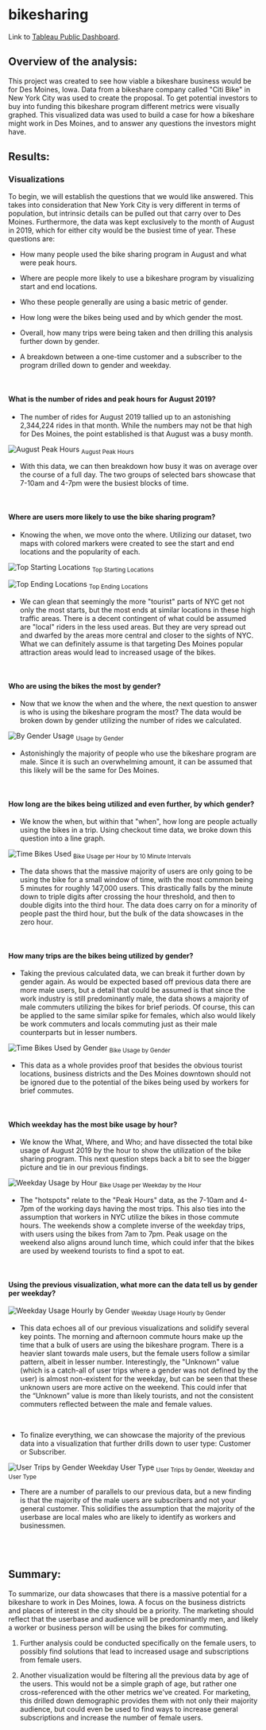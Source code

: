 # bikesharing

Link to [Tableau Public Dashboard](https://public.tableau.com/views/NYCBikeshareAnalysis_16636315619250/NYCBikeshareStory?:language=en-US&publish=yes&:display_count=n&:origin=viz_share_link).

## Overview of the analysis:

This project was created to see how viable a bikeshare business would be for Des Moines, Iowa. Data from a bikeshare company called "Citi Bike" in New York City was used to create the proposal. To get potential investors to buy into funding this bikeshare program different metrics were visually graphed. This visualized data was used to build a case for how a bikeshare might work in Des Moines, and to answer any questions the investors might have.

## Results:

### Visualizations
To begin, we will establish the questions that we would like answered. This takes into consideration that New York City is very different in terms of population, but intrinsic details can be pulled out that carry over to Des Moines. Furthermore, the data was kept exclusively to the month of August in 2019, which for either city would be the busiest time of year.
These questions are:

- How many people used the bike sharing program in August and what were peak hours.

- Where are people more likely to use a bikeshare program by visualizing start and end locations.

- Who these people generally are using a basic metric of gender.

- How long were the bikes being used and by which gender the most.

- Overall, how many trips were being taken and then drilling this analysis further down by gender.

- A breakdown between a one-time customer and a subscriber to the program drilled down to gender and weekday.
<br>

#### What is the number of rides and peak hours for August 2019?

* The number of rides for August 2019 tallied up to an astonishing 2,344,224 rides in that month. While the numbers may not be that high for Des Moines, the point established is that August was a busy month.

![August Peak Hours](Resources/August_Peak_Hours.png)
<sub>August Peak Hours</sub>

* With this data, we can then breakdown how busy it was on average over the course of a full day. The two groups of selected bars showcase that 7-10am and 4-7pm were the busiest blocks of time.
<br>

#### Where are users more likely to use the bike sharing program?

* Knowing the when, we move onto the where. Utilizing our dataset, two maps with colored markers were created to see the start and end locations and the popularity of each.

![Top Starting Locations](Resources/Top_Start_Loc.png)
<sub>Top Starting Locations</sub>

![Top Ending Locations](Resources/Top_End_Loc.png)
<sub>Top Ending Locations</sub>

* We can glean that seemingly the more "tourist" parts of NYC get not only the most starts, but the most ends at similar locations in these high traffic areas. There is a decent contingent of what could be assumed are "local" riders in the less used areas. But they are very spread out and dwarfed by the areas more central and closer to the sights of NYC. What we can definitely assume is that targeting Des Moines popular attraction areas would lead to increased usage of the bikes.
<br>

#### Who are using the bikes the most by gender?

* Now that we know the when and the where, the next question to answer is who is using the bikeshare program the most? The data would be broken down by gender utilizing the number of rides we calculated.

![By Gender Usage](Resources/By_Gender_Usage.png)
<sub>Usage by Gender</sub>

* Astonishingly the majority of people who use the bikeshare program are male. Since it is such an overwhelming amount, it can be assumed that this likely will be the same for Des Moines.
<br>

#### How long are the bikes being utilized and even further, by which gender?

* We know the when, but within that "when", how long are people actually using the bikes in a trip. Using checkout time data, we broke down this question into a line graph.

![Time Bikes Used](Resources/By_Hour_Bike_Usage.png)
<sub>Bike Usage per Hour by 10 Minute Intervals</sub>

* The data shows that the massive majority of users are only going to be using the bike for a small window of time, with the most common being 5 minutes for roughly 147,000 users. This drastically falls by the minute down to triple digits after crossing the hour threshold, and then to double digits into the third hour. The data does carry on for a minority of people past the third hour, but the bulk of the data showcases in the zero hour.
<br>

#### How many trips are the bikes being utilized by gender?

* Taking the previous calculated data, we can break it further down by gender again. As would be expected based off previous data there are more male users, but a detail that could be assumed is that since the work industry is still predominantly male, the data shows a majority of male commuters utilizing the bikes for brief periods. Of course, this can be applied to the same similar spike for females, which also would likely be work commuters and locals commuting just as their male counterparts but in lesser numbers.

![Time Bikes Used by Gender](Resources/By_Hour_Gender_Usage.png)
<sub>Bike Usage by Gender</sub>

* This data as a whole provides proof that besides the obvious tourist locations, business districts and the Des Moines downtown should not be ignored due to the potential of the bikes being used by workers for brief commutes.
<br>

#### Which weekday has the most bike usage by hour?

* We know the What, Where, and Who; and have dissected the total bike usage of August 2019 by the hour to show the utilization of the bike sharing program. This next question steps back a bit to see the bigger picture and tie in our previous findings.

![Weekday Usage by Hour](Resources/Weekday_Usage_Hourly.png)
<sub>Bike Usage per Weekday by the Hour</sub>

* The "hotspots" relate to the "Peak Hours" data, as the 7-10am and 4-7pm of the working days having the most trips. This also ties into the assumption that workers in NYC utilize the bikes in those commute hours. The weekends show a complete inverse of the weekday trips, with users using the bikes from 7am to 7pm. Peak usage on the weekend also aligns around lunch time, which could infer that the bikes are used by weekend tourists to find a spot to eat.
<br>

#### Using the previous visualization, what more can the data tell us by gender per weekday?

![Weekday Usage Hourly by Gender](Resources/Gender_Usage_Hourly.png)
<sub>Weekday Usage Hourly by Gender</sub>

* This data echoes all of our previous visualizations and solidify several key points. The morning and afternoon commute hours make up the time that a bulk of users are using the bikeshare program. There is a heavier slant towards male users, but the female users follow a similar pattern, albeit in lesser number. Interestingly, the "Unknown" value (which is a catch-all of user trips where a gender was not defined by the user) is almost non-existent for the weekday, but can be seen that these unknown users are more active on the weekend. This could infer that the “Unknown” value is more than likely tourists, and not the consistent commuters reflected between the male and female values.
<br>

* To finalize everything, we can showcase the majority of the previous data into a visualization that further drills down to user type: Customer or Subscriber.

![User Trips by Gender Weekday User Type](Resources/Trips_Gender_Weekday.png)
<sub>User Trips by Gender, Weekday and User Type</sub>

* There are a number of parallels to our previous data, but a new finding is that the majority of the male users are subscribers and not your general customer. This solidifies the assumption that the majority of the userbase are local males who are likely to identify as workers and businessmen.
<br>
<br>

## Summary:

To summarize, our data showcases that there is a massive potential for a bikeshare to work in Des Moines, Iowa. A focus on the business districts and places of interest in the city should be a priority. The marketing should reflect that the userbase and audience will be predominantly men, and likely a worker or business person will be using the bikes for commuting.

1. Further analysis could be conducted specifically on the female users, to possibly find solutions that lead to increased usage and subscriptions from female users.

2. Another visualization would be filtering all the previous data by age of the users. This would not be a simple graph of age, but rather one cross-referenced with the other metrics we've created. For marketing, this drilled down demographic provides them with not only their majority audience, but could even be used to find ways to increase general subscriptions and increase the number of female users.
